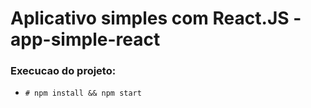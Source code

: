 # Aplicativo simples com React.JS - app-simple-react

### Execucao do projeto:

* `# npm install && npm start`